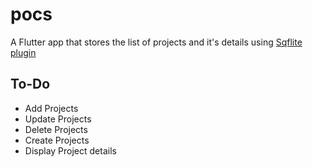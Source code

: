 # pocs

A Flutter app that stores the list of projects and it's details using [Sqflite plugin](https://pub.dev/packages/sqflite)

## To-Do

- Add Projects
- Update Projects
- Delete Projects
- Create Projects
- Display Project details

